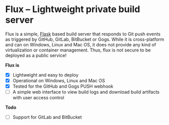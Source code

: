 # Flux &ndash; Lightweight private build server

Flux is a simple, [Flask] based build server that responds to Git
push events as triggered by GitHub, GitLab, BitBucket or Gogs.
While it is cross-platform and can on Windows, Linux and Mac OS,
it does not provide any kind of virtualization or container
management. Thus, flux is not secure to be deployed as a public
service!

__Flux is__

* [x] Lightweight and easy to deploy
* [x] Operational on Windows, Linux and Mac OS
* [x] Tested for the GitHub and Gogs PUSH webhook
* [ ] A simple web interface to view build logs and download
      build artifacts with user access control

__Todo__

* [ ] Support for GitLab and BitBucket

  [Flask]: http://flask.pocoo.org/
